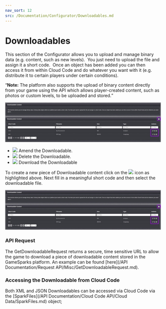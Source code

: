```yaml
---
nav_sort: 12
src: /Documentation/Configurator/Downloadables.md
---
```


# Downloadables

This section of the Configurator allows you to upload and manage binary data (e.g. content, such as new levels).  You just need to upload the file and assign it a short code.  Once an object has been added you can then access it from within Cloud Code and do whatever you want with it (e.g. distribute it to certain players under certain conditions).

<q>**Note:** The platform also supports the upload of binary content directly from your game using the API which allows player-created content, such as photos or custom levels, to be uploaded and stored.</q>

![](img/Downloadables/1.jpg)

* ![](/img/fa/edit.png) Amend the Downloadable.
* ![](/img/fa/trash.png) Delete the Downloadable.
* ![](/img/fa/arrow-circle-o-down.png) Download the Downloadable


To create a new piece of Downloadable content click on the ![](/img/fa/plus.png) icon as highlighted above. Next fill in a meaningful short code and then select the downloadable file.

![](img/Downloadables/1.jpg)

### API Request

The GetDownloadableRequest returns a secure, time sensitive URL to allow the game to download a piece of downloadable content stored in the GameSparks platform. An example can be found [here](/API Documentation/Request API/Misc/GetDownloadableRequest.md).

### Accessing the Downloadable from Cloud Code

Both XML and JSON Downloadables can be accessed via Cloud Code via the [SparkFiles](/API Documentation/Cloud Code API/Cloud Data/SparkFiles.md) object;
